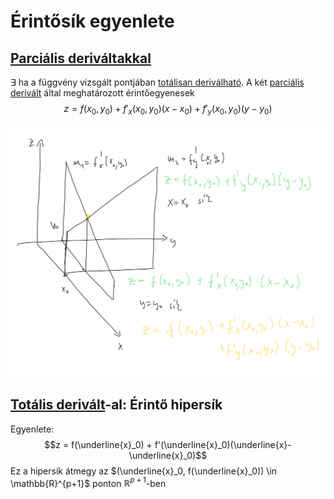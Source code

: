 # Érintősík egyenlete

## [Parciális deriváltakkal](parcialis-derivalt.md)
$\exists$ ha a függvény vizsgált pontjában [totálisan deriválható](totalis-derivalt.md). A két [parciális derivált](parcialis-derivalt.md) által meghatározott érintőegyenesek 
$$z = f(x_0, y_0) + f'_x{(x_0, y_0)}(x-x_0) + f'_y{(x_0, y_0)}(y-y_0)$$

![alt-text](img/erintosik.jpeg)

## [Totális derivált](totalis-derivalt.md)-al: Érintő hipersík

Egyenlete: 
$$z = f(\underline{x}_0) + f'(\underline{x}_0)(\underline{x}-\underline{x}_0)$$
Ez a hipersík átmegy az $(\underline{x}_0, f(\underline{x}_0)) \in \mathbb{R}^{p+1}$ ponton $\mathbb{R}^{p+1}$-ben